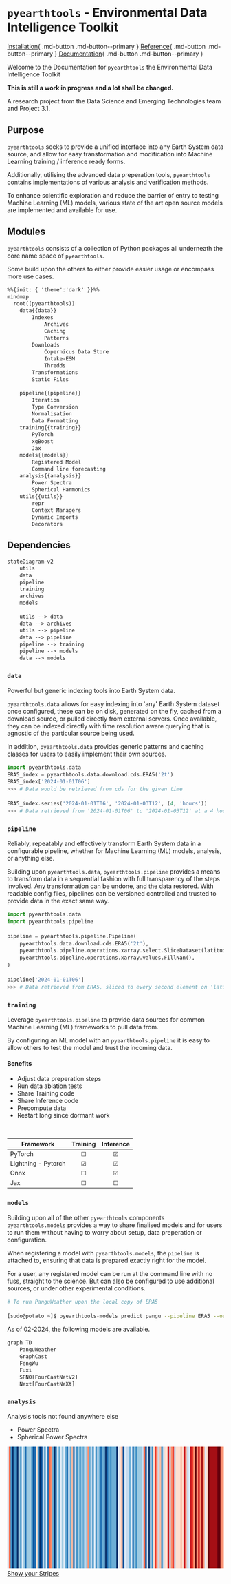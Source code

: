 
# `pyearthtools` - Environmental Data Intelligence Toolkit

[Installation](started/installation/index.md){ .md-button .md-button--primary } [Reference](reference/pyearthtools/data/index.md){ .md-button .md-button--primary } [Documentation](documentation/index.md){ .md-button .md-button--primary }

<!-- ![pyearthtools Promo Video](assets/PromoVid.gif) -->

Welcome to the Documentation for `pyearthtools` the Environmental Data Intelligence Toolkit

**This is still a work in progress and a lot shall be changed.**

A research project from the Data Science and Emerging Technologies team and Project 3.1.

## Purpose

`pyearthtools` seeks to provide a unified interface into any Earth System data source, and allow for easy transformation and modification into Machine Learning training / inference ready forms.

Additionally, utilising the advanced data preperation tools, `pyearthtools` contains implementations of various analysis and verification methods.

To enhance scientific exploration and reduce the barrier of entry to testing Machine Learning (ML) models, various state of the art open source models are implemented and available for use.

## Modules

`pyearthtools` consists of a collection of Python packages all underneath the core name space of `pyearthtools`.

Some build upon the others to either provide easier usage or encompass more use cases.

```mermaid
%%{init: { 'theme':'dark' }}%%
mindmap
  root((pyearthtools))
    data{{data}}
        Indexes
            Archives
            Caching
            Patterns
        Downloads
            Copernicus Data Store
            Intake-ESM
            Thredds
        Transformations
        Static Files

    pipeline{{pipeline}}
        Iteration
        Type Conversion
        Normalisation
        Data Formatting
    training{{training}}
        PyTorch
        xgBoost
        Jax
    models{{models}}
        Registered Model
        Command line forecasting
    analysis{{analysis}}
        Power Spectra
        Spherical Harmonics
    utils{{utils}}
        repr
        Context Managers
        Dynamic Imports
        Decorators
```

## Dependencies

```mermaid
stateDiagram-v2
    utils 
    data
    pipeline
    training
    archives
    models  

    utils --> data
    data --> archives
    utils --> pipeline
    data --> pipeline
    pipeline --> training
    pipeline --> models
    data --> models
```

### `data`

Powerful but generic indexing tools into Earth System data.

`pyearthtools.data` allows for easy indexing into 'any' Earth System dataset once configured, these can be on disk, generated on the fly, cached from a download source, or pulled directly from external servers.
Once available, they can be indexed directly with time resolution aware querying that is agnostic of the particular source being used.

In addition, `pyearthtools.data` provides generic patterns and caching classes for users to easily implement their own sources.

```python
import pyearthtools.data
ERA5_index = pyearthtools.data.download.cds.ERA5('2t')
ERA5_index['2024-01-01T06']
>>> # Data would be retrieved from cds for the given time

ERA5_index.series('2024-01-01T06', '2024-01-03T12', (4, 'hours'))
>>> # Data retrieved from '2024-01-01T06' to '2024-01-03T12' at a 4 hourly interval.
```

### `pipeline`

Reliably, repeatably and effectively transform Earth System data in a configurable pipeline, whether for Machine Learning (ML) models, analysis, or anything else.

Building upon `pyearthtools.data`, `pyearthtools.pipeline` provides a means to transform data in a sequential fashion with full transparency of the steps involved. Any transformation can be undone, and the data restored.
With readable config files, pipelines can be versioned controlled and trusted to provide data in the exact same way.

```python
import pyearthtools.data 
import pyearthtools.pipeline

pipeline = pyearthtools.pipeline.Pipeline(
    pyearthtools.data.download.cds.ERA5('2t'),
    pyearthtools.pipeline.operations.xarray.select.SliceDataset(latitude = (None, None, 2)),
    pyearthtools.pipeline.operations.xarray.values.FillNan(),
)

pipeline['2024-01-01T06']
>>> # Data retrieved from ERA5, sliced to every second element on 'latitude', and any nans filled in.
```

### `training`

Leverage `pyearthtools.pipeline` to provide data sources for common Machine Learning (ML) frameworks to pull data from. 

By configuring an ML model with an `pyearthtools.pipeline` it is easy to allow others to test the model and trust the incoming data.

#### Benefits

- Adjust data preperation steps
- Run data ablation tests
- Share Training code
- Share Inference code
- Precompute data
- Restart long since dormant work

<br>

| Framework | Training | Inference |
| --------- | :------: | :-------: |
| PyTorch | &#9744; | &#9745; |
| Lightning - Pytorch | &#9745; | &#9745; |
| Onnx | &#9744; | &#9745; |
| Jax | &#9744; | &#9744; |

### `models`

Building upon all of the other `pyearthtools` components `pyearthtools.models` provides a way to share finalised models and for users to run them without having to worry about setup, data preperation or configuration.

When registering a model with `pyearthtools.models`, the `pipeline` is attached to, ensuring that data is prepared exactly right for the model.

For a user, any registered model can be run at the command line with no fuss, straight to the science. But can also be configured to use additional sources, or under other experimental conditions.

```bash
# To run PanguWeather upon the local copy of ERA5

[sudo@potato ~]$ pyearthtools-models predict pangu --pipeline ERA5 --output /forecasts/pangu/ --lead_time '14-days' --time 2024-01-06T03
```

As of 02-2024, the following models are available.

```mermaid
graph TD
    PanguWeather
    GraphCast
    FengWu
    Fuxi
    SFNO[FourCastNetV2]
    Next[FourCastNeXt]
```

### `analysis`

Analysis tools not found anywhere else

- Power Spectra
- Spherical Power Spectra

![Warming Stripes](assets/stripes.png)
[Show your Stripes](https://showyourstripes.info/s/australasia/australia/all)